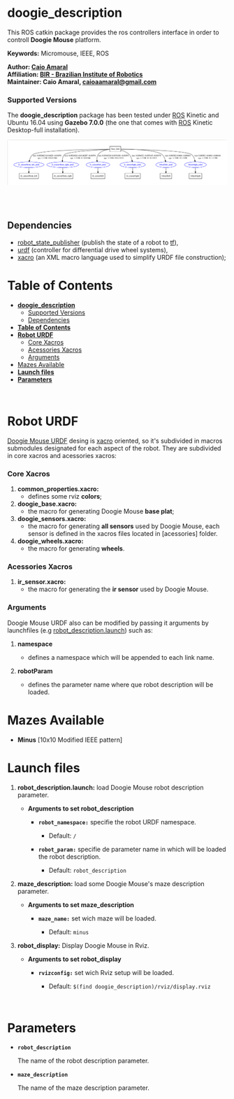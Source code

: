 # **doogie_description**

This ROS catkin package provides the ros controllers interface in order to controll **Doogie Mouse** platform.

**Keywords:** Micromouse, IEEE, ROS

**Author: [Caio Amaral]<br />
Affiliation: [BIR - Brazilian Institute of Robotics]<br />
Maintainer: Caio Amaral, caioaamaral@gmail.com**

### Supported Versions

The **doogie_description** package has been tested under [ROS] Kinetic and Ubuntu 16.04 using **Gazebo 7.0.0** (the one that comes with [ROS] Kinetic Desktop-full installation). 

<!-- [![Build Status](http://rsl-ci.ethz.ch/buildStatus/icon?job=ros_best_practices)](http://rsl-ci.ethz.ch/job/ros_best_practices/) TODO -->

<p align="center">
   <img src="docs/doogie_description.png" alt="doogie_description graph" title="Example Image">
</p>
</br>

</br>

## Dependencies 
- [robot_state_publisher] (publish the state of a robot to [tf]),
- [urdf] (controller for differential drive wheel systems),
- [xacro] (an XML macro language used to simplify URDF file construction);

# **Table of Contents**
- [**doogie_description**](#doogiedescription)
    - [Supported Versions](#supported-versions)
  - [Dependencies](#dependencies)
- [**Table of Contents**](#table-of-contents)
- [**Robot URDF**](#robot-urdf)
    - [Core Xacros](#core-xacros)
    - [Acessories Xacros](#acessories-xacros)
    - [Arguments](#arguments)
- [Mazes Available](#mazes-available)
- [**Launch files**](#launch-files)
- [**Parameters**](#parameters)

</br>

# **Robot URDF**

[Doogie Mouse URDF](/urdf) desing is [xacro] oriented, so it's subdivided in macros submodules designated for each aspect of the robot. They are subdivided in core xacros and acessories xacros:

### Core Xacros

1. **common_properties.xacro:** 
   - defines some rviz **colors**;
2. **doogie_base.xacro:** 
   - the macro for generating Doogie Mouse **base plat**;
3. **doogie_sensors.xacro:**
   - the macro for generating **all sensors** used by Doogie Mouse, each sensor is defined in the xacros files located in [acessories] folder.
4. **doogie_wheels.xacro:** 
   - the macro for generating **wheels**.

### Acessories Xacros

1. **ir_sensor.xacro:** 
   - the macro for generating the **ir sensor** used by Doogie Mouse. 

### Arguments

Doogie Mouse URDF also can be modified by passing it arguments by launchfiles (e.g [robot_description.launch](/launch/robot_description.launch)) such as:

1. **namespace**

   - defines a namespace which will be appended to each link name.
  
2. **robotParam**
   
   - defines the parameter name where que robot description will be loaded.

# Mazes Available

   - **Minus** [10x10 Modified IEEE pattern] 

# **Launch files**

1. **robot_description.launch:** load Doogie Mouse robot description parameter.

     - **Arguments to set robot_description**

       - **`robot_namespace:`** specifie the robot URDF namespace.
      
          - Default: `/`
           
       - **`robot_param:`** specifie de parameter name in which will be loaded the robot description.
       
          - Default: `robot_description` 

2. **maze_description:** load some Doogie Mouse's maze description parameter.
   
     - **Arguments to set maze_description**
      
       - **`maze_name:`** set wich maze will be loaded.
         
          - Default: `minus`  

3. **robot_display:** Display Doogie Mouse in Rviz.
   
     - **Arguments to set robot_display**
      
       - **`rvizconfig:`** set wich Rviz setup will be loaded.
         
          - Default: `$(find doogie_description)/rviz/display.rviz`

</br>

# **Parameters**

- **`robot_description`**

	The name of the robot description parameter.

- **`maze_description`**

    The name of the maze description parameter.


[controller_manager]: https://wiki.ros.org/controller_manager

[diff_drive_controller]: https://wiki.ros.org/diff_drive_controller

[doogie_description]:  https://github.com/Brazilian-Institute-of-Robotics/doogie_description

[doogie_description]:  https://github.com/Brazilian-Institute-of-Robotics/doogie_description

[doogie_simulators]: https://github.com/Brazilian-Institute-of-Robotics/doogie_simulators

[gazebo_ros]: http://wiki.ros.org/gazebo_ros

[gazebo_ros_control]: http://wiki.ros.org/gazebo_ros_control

[gazebo_plugins]: http://wiki.ros.org/gazebo_plugins

[joint_state_controller]: http://docs.ros.org/kinetic/api/joint_state_controller/html/c++/classjoint__state__controller_1_1JointStateController.html

[ros_control / gazebo_ros_control]: https://gazebosim.org/tutorials?tut=ros_control

[ROS]: http://www.ros.org

[tf]: https://wiki.ros.org/tf

[URDF]: http://wiki.ros.org/urdf 

[Xacro]: http://wiki.ros.org/xacro 

[Rviz]: http://wiki.ros.org/rviz

[robot_state_publisher]: https://wiki.ros.org/robot_state_publisher

[BIR - Brazilian Institute of Robotics]: https://github.com/Brazilian-Institute-of-Robotics

[Caio Amaral]: https://github.com/caioaamaral